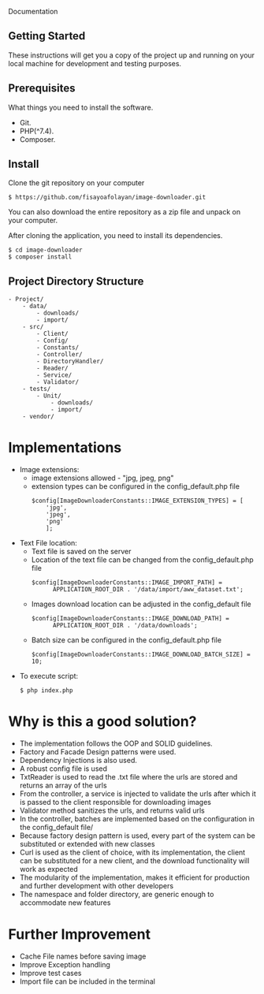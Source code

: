 Documentation 

## Getting Started
These instructions will get you a copy of the project up and running on your local machine for development and testing purposes.

## Prerequisites
What things you need to install the software.

- Git.
- PHP(^7.4).
- Composer.

## Install
Clone the git repository on your computer
```
$ https://github.com/fisayoafolayan/image-downloader.git
```
You can also download the entire repository as a zip file and unpack on your computer.

After cloning the application, you need to install its dependencies.
```
$ cd image-downloader
$ composer install
```

## Project Directory Structure
```
- Project/
    - data/
        - downloads/
        - import/
    - src/
        - Client/
        - Config/
        - Constants/
        - Controller/
        - DirectoryHandler/
        - Reader/
        - Service/
        - Validator/
    - tests/
        - Unit/
            - downloads/
            - import/
    - vendor/
```
# Implementations
  - Image extensions:
      - image extensions allowed - "jpg, jpeg, png"
      - extension types can be configured in the config_default.php file
        ```
        $config[ImageDownloaderConstants::IMAGE_EXTENSION_TYPES] = [
            'jpg',
            'jpeg',
            'png'
            ];
        ```
  - Text File location:
    - Text file is saved on the server
    - Location of the text file can be changed from the config_default.php file
      ```
      $config[ImageDownloaderConstants::IMAGE_IMPORT_PATH] =
            APPLICATION_ROOT_DIR . '/data/import/aww_dataset.txt';
      ```
    - Images download location can be adjusted in the config_default file
      ```
      $config[ImageDownloaderConstants::IMAGE_DOWNLOAD_PATH] = 
            APPLICATION_ROOT_DIR . '/data/downloads';
      ```
    - Batch size can be configured in the config_default.php file
      ```
      $config[ImageDownloaderConstants::IMAGE_DOWNLOAD_BATCH_SIZE] = 10;
      ```
  - To execute script:
    ```
    $ php index.php
    ``` 
        
    
# Why is this a good  solution?
 - The implementation follows the OOP and SOLID guidelines. 
 - Factory and Facade Design patterns were used. 
 - Dependency Injections is also used.
 - A robust config file is used
 - TxtReader is used to read the .txt file where the urls are stored and returns an array of the urls
 - From the controller, a service is injected to validate the urls after which it is passed to the client responsible for downloading images
 - Validator method sanitizes the urls, and returns valid urls
 - In the controller, batches are implemented based on the configuration in the config_default file/
 - Because factory design pattern is used, every part of the system can be substituted or extended with new classes
 - Curl is used as the client of choice, with its implementation, the client can be substituted for a new client, and the download functionality will work as expected
 - The modularity of the implementation, makes it efficient for production and further development with other developers
 - The namespace and folder directory, are generic enough to accommodate new features




# Further Improvement
- Cache File names before saving image
- Improve Exception handling
- Improve test cases
- Import file can be included in the terminal 